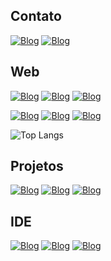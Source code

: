 ## Contato
[![Blog](https://img.shields.io/badge/Gmail-EA4335.svg?style=for-the-badge&logo=gmail&logoColor=white)]( mailto:yaobarduco.dev@gmail.com)
[![Blog](https://img.shields.io/badge/Whastsapp-25D366.svg?style=for-the-badge&logo=whatsapp&logoColor=white)](https://wa.me/5513997465192)

## Web
[![Blog](https://img.shields.io/badge/HTML5-E34F26.svg?style=for-the-badge&logo=HTML5&logoColor=white)](https://github.com/Yagoleitebarduco/HTML-CSS-JS)
[![Blog](https://img.shields.io/badge/CSS-663399.svg?style=for-the-badge&logo=CSS&logoColor=white)](https://github.com/Yagoleitebarduco/HTML-CSS-JS)
[![Blog](https://img.shields.io/badge/JavaScript-F7DF1E.svg?style=for-the-badge&logo=JavaScript&logoColor=black)](https://github.com/Yagoleitebarduco/HTML-CSS-JS)

[![Blog](https://img.shields.io/badge/Bootstrap-7952B3.svg?style=for-the-badge&logo=Bootstrap&logoColor=white)](https://github.com/Yagoleitebarduco/Bootstrap)
[![Blog](https://img.shields.io/badge/React.js-61DAFB.svg?style=for-the-badge&logo=React&logoColor=black)](https://github.com/Yagoleitebarduco/React.js)
[![Blog](https://img.shields.io/badge/WordPress-21759B.svg?style=for-the-badge&logo=WordPress&logoColor=white)]()

![Top Langs](https://github-readme-stats.vercel.app/api/top-langs/?username=Yagoleitebarduco&layout=compact&theme=dark)

## Projetos
[![Blog](https://img.shields.io/badge/Estetica_Para_Todos-00C7B7.svg?style=for-the-badge&logo=Netlify&logoColor=black)](esteticaparatodos.netlify.app) 
[![Blog](https://img.shields.io/badge/Ecos_Arraia-00C7B7.svg?style=for-the-badge&logo=Netlify&logoColor=black)](ecosarraia2025.netlify.app)
[![Blog](https://img.shields.io/badge/Vertex_One-00C7B7.svg?style=for-the-badge&logo=Netlify&logoColor=black)](https://vertexone.netlify.app/)

## IDE
[![Blog](https://img.shields.io/badge/Visual_Studio-BD8EF4.svg?style=for-the-badge&logo=&logoColor=white)]()
[![Blog](https://img.shields.io/badge/Visual_Studio_Code-22ABF1.svg?style=for-the-badge&logo=&logoColor=white)]()
[![Blog](https://img.shields.io/badge/Android%20Studio-3DDC84.svg?style=for-the-badge&logo=&logoColor=white)]()
